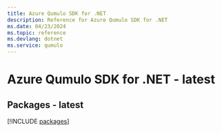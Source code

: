 ```yaml
---
title: Azure Qumulo SDK for .NET
description: Reference for Azure Qumulo SDK for .NET
ms.date: 04/23/2024
ms.topic: reference
ms.devlang: dotnet
ms.service: qumulo
---
```

# Azure Qumulo SDK for .NET - latest
## Packages - latest
[!INCLUDE [packages](qumulo-index.md)]